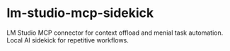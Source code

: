 # lm-studio-mcp-sidekick
LM Studio MCP connector for context offload and menial task automation. Local AI sidekick for repetitive workflows.
